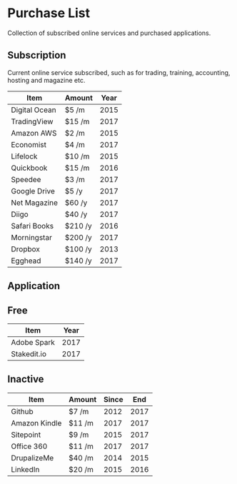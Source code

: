 # Purchase List
Collection of subscribed online services and purchased applications. 

## Subscription
Current online service subscribed, such as for trading, training, accounting,  hosting and magazine etc.

Item                  | Amount   | Year
--------------------  | -------- | -----
Digital Ocean         | $5    /m | 2015
TradingView           | $15   /m | 2017
Amazon AWS            | $2    /m | 2015
Economist             | $4    /m | 2017
Lifelock              | $10   /m | 2015
Quickbook             | $15   /m | 2016
Speedee               | $3    /m | 2017
Google Drive          | $5    /y | 2017
Net Magazine          | $60   /y | 2017
Diigo                 | $40   /y | 2017
Safari Books          | $210  /y | 2016
Morningstar           | $200  /y | 2017
Dropbox               | $100  /y | 2013
Egghead               | $140  /y | 2017

## Application

## Free

Item                  | Year
--------------------  | -----
Adobe Spark           | 2017
Stakedit.io           | 2017

## Inactive

Item                  | Amount   | Since | End
--------------------  | -------- | ----- | ----
Github                | $7    /m | 2012  | 2017
Amazon Kindle         | $11   /m | 2017  | 2017
Sitepoint             | $9    /m | 2015  | 2017
Office 360            | $11   /m | 2017  | 2017
DrupalizeMe           | $40   /m | 2014  | 2015
LinkedIn              | $20   /m | 2015  | 2016 



